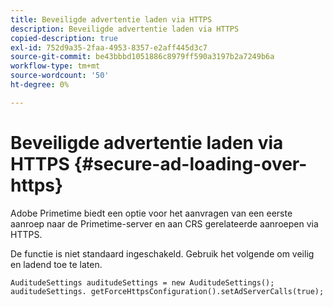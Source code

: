 ```yaml
---
title: Beveiligde advertentie laden via HTTPS
description: Beveiligde advertentie laden via HTTPS
copied-description: true
exl-id: 752d9a35-2faa-4953-8357-e2aff445d3c7
source-git-commit: be43bbbd1051886c8979ff590a3197b2a7249b6a
workflow-type: tm+mt
source-wordcount: '50'
ht-degree: 0%

---
```


# Beveiligde advertentie laden via HTTPS {#secure-ad-loading-over-https}

Adobe Primetime biedt een optie voor het aanvragen van een eerste aanroep naar de Primetime-server en aan CRS gerelateerde aanroepen via HTTPS.

De functie is niet standaard ingeschakeld. Gebruik het volgende om veilig en ladend toe te laten.

```
AuditudeSettings auditudeSettings = new AuditudeSettings(); 
auditudeSettings. getForceHttpsConfiguration().setAdServerCalls(true);
```
